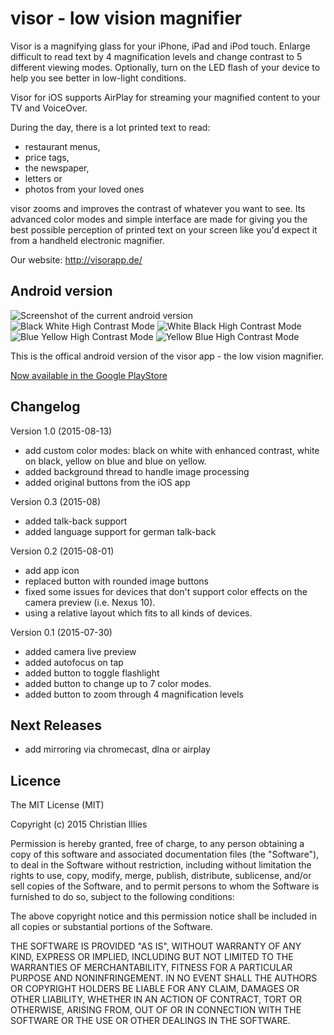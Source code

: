 # visor - low vision magnifier

Visor is a magnifying glass for your iPhone, iPad and iPod touch.
Enlarge difficult to read text by 4 magnification levels and change contrast
to 5 different viewing modes. Optionally, turn on the LED flash of
your device to help you see better in low-light conditions.

Visor for iOS supports AirPlay for streaming
your magnified content to your TV and VoiceOver.

During the day, there is a lot printed text to read:

- restaurant menus,
- price tags,
- the newspaper,
- letters or
- photos from your loved ones

visor zooms and improves the contrast of whatever you want to see.
Its advanced color modes and simple interface are made for giving
you the best possible perception of printed text on your screen
like you'd expect it from a handheld electronic magnifier.

Our website: http://visorapp.de/

## Android version

![Screenshot of the current android version](https://christian-illies.info/upload/visor-screenshot-v1.0-normal.png)
![Black White High Contrast Mode](https://christian-illies.info/upload/visor-screenshot-v1.0-b-w.png)
![White Black High Contrast Mode](https://christian-illies.info/upload/visor-screenshot-v1.0-w-b.png)
![Blue Yellow High Contrast Mode](https://christian-illies.info/upload/visor-screenshot-v1.0-b-y.png)
![Yellow Blue High Contrast Mode](https://christian-illies.info/upload/visor-screenshot-v1.0-y-b.png)

This is the offical android version of the visor app - the low vision magnifier.

[Now available in the Google PlayStore](https://play.google.com/store/apps/details?id=de.visorapp.visor)

## Changelog

Version 1.0 (2015-08-13)

- add custom color modes: black on white with enhanced contrast,
  white on black, yellow on blue and blue on yellow.
- added background thread to handle image processing
- added original buttons from the iOS app

Version 0.3 (2015-08)

- added talk-back support
- added language support for german talk-back

Version 0.2 (2015-08-01)

- add app icon
- replaced button with rounded image buttons
- fixed some issues for devices that don't support color effects on the camera preview (i.e. Nexus 10).
- using a relative layout which fits to all kinds of devices.

Version 0.1 (2015-07-30)

- added camera live preview
- added autofocus on tap
- added button to toggle flashlight
- added button to change up to 7 color modes.
- added button to zoom through 4 magnification levels

## Next Releases

- add mirroring via chromecast, dlna or airplay

## Licence

The MIT License (MIT)

Copyright (c) 2015 Christian Illies

Permission is hereby granted, free of charge, to any person obtaining a copy
of this software and associated documentation files (the "Software"), to deal
in the Software without restriction, including without limitation the rights
to use, copy, modify, merge, publish, distribute, sublicense, and/or sell
copies of the Software, and to permit persons to whom the Software is
furnished to do so, subject to the following conditions:

The above copyright notice and this permission notice shall be included in
all copies or substantial portions of the Software.

THE SOFTWARE IS PROVIDED "AS IS", WITHOUT WARRANTY OF ANY KIND, EXPRESS OR
IMPLIED, INCLUDING BUT NOT LIMITED TO THE WARRANTIES OF MERCHANTABILITY,
FITNESS FOR A PARTICULAR PURPOSE AND NONINFRINGEMENT. IN NO EVENT SHALL THE
AUTHORS OR COPYRIGHT HOLDERS BE LIABLE FOR ANY CLAIM, DAMAGES OR OTHER
LIABILITY, WHETHER IN AN ACTION OF CONTRACT, TORT OR OTHERWISE, ARISING FROM,
OUT OF OR IN CONNECTION WITH THE SOFTWARE OR THE USE OR OTHER DEALINGS IN
THE SOFTWARE.
